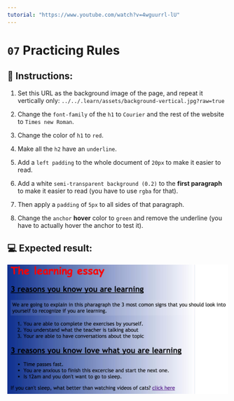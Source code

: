 ```yaml
---
tutorial: "https://www.youtube.com/watch?v=4wguurrl-lU"
---
```


# `07` Practicing Rules

## 📝 Instructions:

1. Set this URL as the background image of the page, and repeat it vertically only: `../../.learn/assets/background-vertical.jpg?raw=true`

2. Change the `font-family` of the `h1` to `Courier` and the rest of the website to `Times new Roman`.

3. Change the color of `h1` to `red`.

4. Make all the `h2` have an `underline`.

5. Add a `left padding` to the whole document of `20px` to make it easier to read.

6. Add a white `semi-transparent background (0.2)` to the **first paragraph** to make it easier to read (you have to use `rgba` for that).

7. Then apply a `padding` of `5px` to all sides of that paragraph.

8. Change the `anchor` **hover** color to `green` and remove the underline (you have to actually hover the anchor to test it).

## 💻 Expected result:

![Expected result](../../.learn/assets/06-1.png?raw=true)
